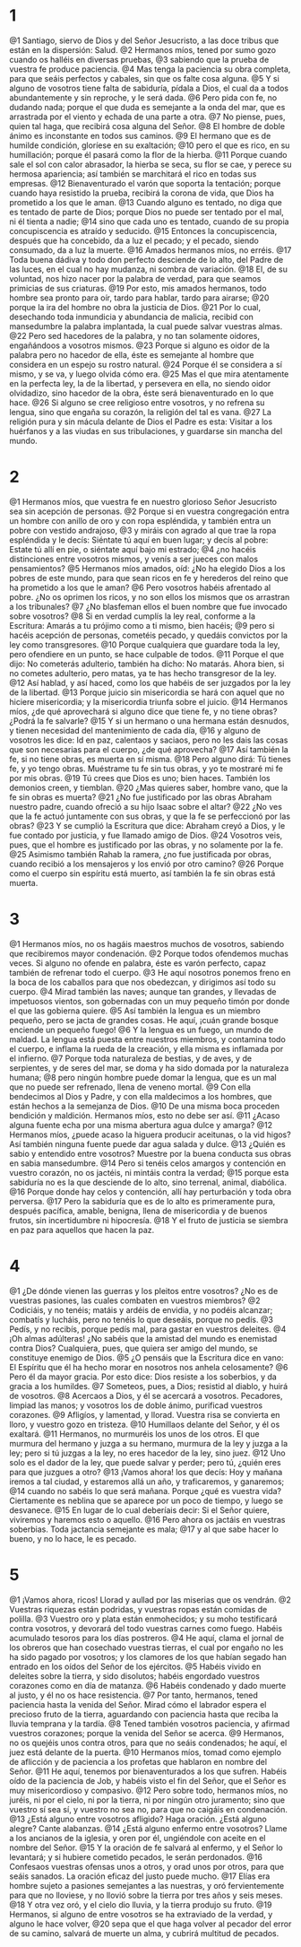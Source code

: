 # 1
@1 Santiago, siervo de Dios y del Señor Jesucristo, a las doce tribus que están en la dispersión: Salud.
@2 Hermanos míos, tened por sumo gozo cuando os halléis en diversas pruebas,
@3 sabiendo que la prueba de vuestra fe produce paciencia.
@4 Mas tenga la paciencia su obra completa, para que seáis perfectos y cabales, sin que os falte cosa alguna.
@5 Y si alguno de vosotros tiene falta de sabiduría, pídala a Dios, el cual da a todos abundantemente y sin reproche, y le será dada.
@6 Pero pida con fe, no dudando nada; porque el que duda es semejante a la onda del mar, que es arrastrada por el viento y echada de una parte a otra.
@7 No piense, pues, quien tal haga, que recibirá cosa alguna del Señor.
@8 El hombre de doble ánimo es inconstante en todos sus caminos.
@9 El hermano que es de humilde condición, gloríese en su exaltación;
@10 pero el que es rico, en su humillación; porque él pasará como la flor de la hierba.
@11 Porque cuando sale el sol con calor abrasador, la hierba se seca, su flor se cae, y perece su hermosa apariencia; así también se marchitará el rico en todas sus empresas.
@12 Bienaventurado el varón que soporta la tentación; porque cuando haya resistido la prueba, recibirá la corona de vida, que Dios ha prometido a los que le aman.
@13 Cuando alguno es tentado, no diga que es tentado de parte de Dios; porque Dios no puede ser tentado por el mal, ni él tienta a nadie;
@14 sino que cada uno es tentado, cuando de su propia concupiscencia es atraído y seducido.
@15 Entonces la concupiscencia, después que ha concebido, da a luz el pecado; y el pecado, siendo consumado, da a luz la muerte.
@16 Amados hermanos míos, no erréis.
@17 Toda buena dádiva y todo don perfecto desciende de lo alto, del Padre de las luces, en el cual no hay mudanza, ni sombra de variación.
@18 El, de su voluntad, nos hizo nacer por la palabra de verdad, para que seamos primicias de sus criaturas.
@19 Por esto, mis amados hermanos, todo hombre sea pronto para oír, tardo para hablar, tardo para airarse;
@20 porque la ira del hombre no obra la justicia de Dios.
@21 Por lo cual, desechando toda inmundicia y abundancia de malicia, recibid con mansedumbre la palabra implantada, la cual puede salvar vuestras almas.
@22 Pero sed hacedores de la palabra, y no tan solamente oidores, engañándoos a vosotros mismos.
@23 Porque si alguno es oidor de la palabra pero no hacedor de ella, éste es semejante al hombre que considera en un espejo su rostro natural.
@24 Porque él se considera a sí mismo, y se va, y luego olvida cómo era.
@25 Mas el que mira atentamente en la perfecta ley, la de la libertad, y persevera en ella, no siendo oidor olvidadizo, sino hacedor de la obra, éste será bienaventurado en lo que hace.
@26 Si alguno se cree religioso entre vosotros, y no refrena su lengua, sino que engaña su corazón, la religión del tal es vana.
@27 La religión pura y sin mácula delante de Dios el Padre es esta: Visitar a los huérfanos y a las viudas en sus tribulaciones, y guardarse sin mancha del mundo.

# 2
@1 Hermanos míos, que vuestra fe en nuestro glorioso Señor Jesucristo sea sin acepción de personas.
@2 Porque si en vuestra congregación entra un hombre con anillo de oro y con ropa espléndida, y también entra un pobre con vestido andrajoso,
@3 y miráis con agrado al que trae la ropa espléndida y le decís: Siéntate tú aquí en buen lugar; y decís al pobre: Estate tú allí en pie, o siéntate aquí bajo mi estrado;
@4 ¿no hacéis distinciones entre vosotros mismos, y venís a ser jueces con malos pensamientos?
@5 Hermanos míos amados, oíd: ¿No ha elegido Dios a los pobres de este mundo, para que sean ricos en fe y herederos del reino que ha prometido a los que le aman?
@6 Pero vosotros habéis afrentado al pobre. ¿No os oprimen los ricos, y no son ellos los mismos que os arrastran a los tribunales?
@7 ¿No blasfeman ellos el buen nombre que fue invocado sobre vosotros?
@8 Si en verdad cumplís la ley real, conforme a la Escritura: Amarás a tu prójimo como a ti mismo, bien hacéis;
@9 pero si hacéis acepción de personas, cometéis pecado, y quedáis convictos por la ley como transgresores.
@10 Porque cualquiera que guardare toda la ley, pero ofendiere en un punto, se hace culpable de todos.
@11 Porque el que dijo: No cometerás adulterio, también ha dicho: No matarás. Ahora bien, si no cometes adulterio, pero matas, ya te has hecho transgresor de la ley.
@12 Así hablad, y así haced, como los que habéis de ser juzgados por la ley de la libertad.
@13 Porque juicio sin misericordia se hará con aquel que no hiciere misericordia; y la misericordia triunfa sobre el juicio.
@14 Hermanos míos, ¿de qué aprovechará si alguno dice que tiene fe, y no tiene obras? ¿Podrá la fe salvarle?
@15 Y si un hermano o una hermana están desnudos, y tienen necesidad del mantenimiento de cada día,
@16 y alguno de vosotros les dice: Id en paz, calentaos y saciaos, pero no les dais las cosas que son necesarias para el cuerpo, ¿de qué aprovecha?
@17 Así también la fe, si no tiene obras, es muerta en sí misma.
@18 Pero alguno dirá: Tú tienes fe, y yo tengo obras. Muéstrame tu fe sin tus obras, y yo te mostraré mi fe por mis obras.
@19 Tú crees que Dios es uno; bien haces. También los demonios creen, y tiemblan.
@20 ¿Mas quieres saber, hombre vano, que la fe sin obras es muerta?
@21 ¿No fue justificado por las obras Abraham nuestro padre, cuando ofreció a su hijo Isaac sobre el altar?
@22 ¿No ves que la fe actuó juntamente con sus obras, y que la fe se perfeccionó por las obras?
@23 Y se cumplió la Escritura que dice: Abraham creyó a Dios, y le fue contado por justicia, y fue llamado amigo de Dios.
@24 Vosotros veis, pues, que el hombre es justificado por las obras, y no solamente por la fe.
@25 Asimismo también Rahab la ramera, ¿no fue justificada por obras, cuando recibió a los mensajeros y los envió por otro camino?
@26 Porque como el cuerpo sin espíritu está muerto, así también la fe sin obras está muerta.

# 3
@1 Hermanos míos, no os hagáis maestros muchos de vosotros, sabiendo que recibiremos mayor condenación.
@2 Porque todos ofendemos muchas veces. Si alguno no ofende en palabra, éste es varón perfecto, capaz también de refrenar todo el cuerpo.
@3 He aquí nosotros ponemos freno en la boca de los caballos para que nos obedezcan, y dirigimos así todo su cuerpo.
@4 Mirad también las naves; aunque tan grandes, y llevadas de impetuosos vientos, son gobernadas con un muy pequeño timón por donde el que las gobierna quiere.
@5 Así también la lengua es un miembro pequeño, pero se jacta de grandes cosas. He aquí, ¡cuán grande bosque enciende un pequeño fuego!
@6 Y la lengua es un fuego, un mundo de maldad. La lengua está puesta entre nuestros miembros, y contamina todo el cuerpo, e inflama la rueda de la creación, y ella misma es inflamada por el infierno.
@7 Porque toda naturaleza de bestias, y de aves, y de serpientes, y de seres del mar, se doma y ha sido domada por la naturaleza humana;
@8 pero ningún hombre puede domar la lengua, que es un mal que no puede ser refrenado, llena de veneno mortal.
@9 Con ella bendecimos al Dios y Padre, y con ella maldecimos a los hombres, que están hechos a la semejanza de Dios.
@10 De una misma boca proceden bendición y maldición. Hermanos míos, esto no debe ser así.
@11 ¿Acaso alguna fuente echa por una misma abertura agua dulce y amarga?
@12 Hermanos míos, ¿puede acaso la higuera producir aceitunas, o la vid higos? Así también ninguna fuente puede dar agua salada y dulce.
@13 ¿Quién es sabio y entendido entre vosotros? Muestre por la buena conducta sus obras en sabia mansedumbre.
@14 Pero si tenéis celos amargos y contención en vuestro corazón, no os jactéis, ni mintáis contra la verdad;
@15 porque esta sabiduría no es la que desciende de lo alto, sino terrenal, animal, diabólica.
@16 Porque donde hay celos y contención, allí hay perturbación y toda obra perversa.
@17 Pero la sabiduría que es de lo alto es primeramente pura, después pacífica, amable, benigna, llena de misericordia y de buenos frutos, sin incertidumbre ni hipocresía.
@18 Y el fruto de justicia se siembra en paz para aquellos que hacen la paz.

# 4
@1 ¿De dónde vienen las guerras y los pleitos entre vosotros? ¿No es de vuestras pasiones, las cuales combaten en vuestros miembros?
@2 Codiciáis, y no tenéis; matáis y ardéis de envidia, y no podéis alcanzar; combatís y lucháis, pero no tenéis lo que deseáis, porque no pedís.
@3 Pedís, y no recibís, porque pedís mal, para gastar en vuestros deleites.
@4 ¡Oh almas adúlteras! ¿No sabéis que la amistad del mundo es enemistad contra Dios? Cualquiera, pues, que quiera ser amigo del mundo, se constituye enemigo de Dios.
@5 ¿O pensáis que la Escritura dice en vano: El Espíritu que él ha hecho morar en nosotros nos anhela celosamente?
@6 Pero él da mayor gracia. Por esto dice: Dios resiste a los soberbios, y da gracia a los humildes.
@7 Someteos, pues, a Dios; resistid al diablo, y huirá de vosotros.
@8 Acercaos a Dios, y él se acercará a vosotros. Pecadores, limpiad las manos; y vosotros los de doble ánimo, purificad vuestros corazones.
@9 Afligíos, y lamentad, y llorad. Vuestra risa se convierta en lloro, y vuestro gozo en tristeza.
@10 Humillaos delante del Señor, y él os exaltará.
@11 Hermanos, no murmuréis los unos de los otros. El que murmura del hermano y juzga a su hermano, murmura de la ley y juzga a la ley; pero si tú juzgas a la ley, no eres hacedor de la ley, sino juez.
@12 Uno solo es el dador de la ley, que puede salvar y perder; pero tú, ¿quién eres para que juzgues a otro?
@13 ¡Vamos ahora! los que decís: Hoy y mañana iremos a tal ciudad, y estaremos allá un año, y traficaremos, y ganaremos;
@14 cuando no sabéis lo que será mañana. Porque ¿qué es vuestra vida? Ciertamente es neblina que se aparece por un poco de tiempo, y luego se desvanece.
@15 En lugar de lo cual deberíais decir: Si el Señor quiere, viviremos y haremos esto o aquello.
@16 Pero ahora os jactáis en vuestras soberbias. Toda jactancia semejante es mala;
@17 y al que sabe hacer lo bueno, y no lo hace, le es pecado.

# 5
@1 ¡Vamos ahora, ricos! Llorad y aullad por las miserias que os vendrán.
@2 Vuestras riquezas están podridas, y vuestras ropas están comidas de polilla.
@3 Vuestro oro y plata están enmohecidos; y su moho testificará contra vosotros, y devorará del todo vuestras carnes como fuego. Habéis acumulado tesoros para los días postreros.
@4 He aquí, clama el jornal de los obreros que han cosechado vuestras tierras, el cual por engaño no les ha sido pagado por vosotros; y los clamores de los que habían segado han entrado en los oídos del Señor de los ejércitos.
@5 Habéis vivido en deleites sobre la tierra, y sido disolutos; habéis engordado vuestros corazones como en día de matanza.
@6 Habéis condenado y dado muerte al justo, y él no os hace resistencia.
@7 Por tanto, hermanos, tened paciencia hasta la venida del Señor. Mirad cómo el labrador espera el precioso fruto de la tierra, aguardando con paciencia hasta que reciba la lluvia temprana y la tardía.
@8 Tened también vosotros paciencia, y afirmad vuestros corazones; porque la venida del Señor se acerca.
@9 Hermanos, no os quejéis unos contra otros, para que no seáis condenados; he aquí, el juez está delante de la puerta.
@10 Hermanos míos, tomad como ejemplo de aflicción y de paciencia a los profetas que hablaron en nombre del Señor.
@11 He aquí, tenemos por bienaventurados a los que sufren. Habéis oído de la paciencia de Job, y habéis visto el fin del Señor, que el Señor es muy misericordioso y compasivo.
@12 Pero sobre todo, hermanos míos, no juréis, ni por el cielo, ni por la tierra, ni por ningún otro juramento; sino que vuestro sí sea sí, y vuestro no sea no, para que no caigáis en condenación.
@13 ¿Está alguno entre vosotros afligido? Haga oración. ¿Está alguno alegre? Cante alabanzas.
@14 ¿Está alguno enfermo entre vosotros? Llame a los ancianos de la iglesia, y oren por él, ungiéndole con aceite en el nombre del Señor.
@15 Y la oración de fe salvará al enfermo, y el Señor lo levantará; y si hubiere cometido pecados, le serán perdonados.
@16 Confesaos vuestras ofensas unos a otros, y orad unos por otros, para que seáis sanados. La oración eficaz del justo puede mucho.
@17 Elías era hombre sujeto a pasiones semejantes a las nuestras, y oró fervientemente para que no lloviese, y no llovió sobre la tierra por tres años y seis meses.
@18 Y otra vez oró, y el cielo dio lluvia, y la tierra produjo su fruto.
@19 Hermanos, si alguno de entre vosotros se ha extraviado de la verdad, y alguno le hace volver,
@20 sepa que el que haga volver al pecador del error de su camino, salvará de muerte un alma, y cubrirá multitud de pecados.